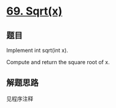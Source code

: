 # [69. Sqrt(x)](https://leetcode.com/problems/sqrtx/)

## 题目
Implement int sqrt(int x).

Compute and return the square root of x.

## 解题思路

见程序注释
